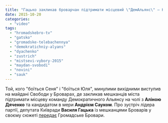 ```yaml
---
title: "Гацько закликав броварчан підтримати місцевий \"ДемАльянс\" – HromadskeBro.tv"
date: 2015-10-20
categories: 
  - "video"
tags: 
  - "hromadskebro-tv"
  - "gatsko"
  - "gromadske-telebachennya"
  - "demokratichniy-alyans"
  - "dyachenko"
  - "zustrich"
  - "mistsevi-vybory-2015"
  - "maydan-svobodi"
  - "novini"
  - "sauk"
---
```


Той, кого "боїться Сеня" і "боїться Юля", минулими вихідними виступив на майдані Свободи у Броварах, де закликав мешканців міста підтримати місцеву команду Демократичного Альянсу на чолі з **Аліною Дяченко** та кандидатом в мери **Андрієм Сауком**. Про зустріч лідера партії, депутата Київради **Василя Гацька** із мешканцями Броварів у своєму сюжеті [передає](https://www.youtube.com/watch?v=7mYOU_kli9w) Громадське Бровари.
